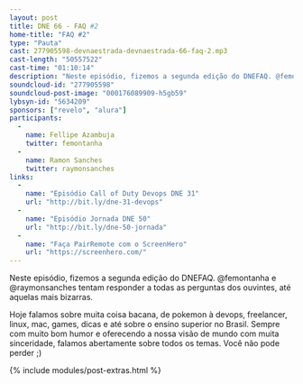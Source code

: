 ```yaml
---
layout: post
title: DNE 66 - FAQ #2
home-title: "FAQ #2"
type: "Pauta"
cast: 277905598-devnaestrada-devnaestrada-66-faq-2.mp3
cast-length: "50557522"
cast-time: "01:10:14"
description: "Neste episódio, fizemos a segunda edição do DNEFAQ. @femontanha e @raymonsanches tentam responder a todas as perguntas dos ouvintes, até aquelas mais bizarras."
soundcloud-id: "277905598"
soundcloud-post-image: "000176089909-h5gb59"
lybsyn-id: "5634209"
sponsors: ["revelo", "alura"]
participants:
  -
    name: Fellipe Azambuja
    twitter: femontanha
  -
    name: Ramon Sanches
    twitter: raymonsanches
links:
  -
    name: "Episódio Call of Duty Devops DNE 31"
    url: "http://bit.ly/dne-31-devops"
  -
    name: "Episódio Jornada DNE 50"
    url: "http://bit.ly/dne-50-jornada"
  -
    name: "Faça PairRemote com o ScreenHero"
    url: "https://screenhero.com/"
---
```


Neste episódio, fizemos a segunda edição do DNEFAQ. @femontanha e @raymonsanches tentam responder a todas as perguntas dos ouvintes, até aquelas mais bizarras.

Hoje falamos sobre muita coisa bacana, de pokemon à devops, freelancer, linux, mac, games, dicas e até sobre o ensino superior no Brasil. Sempre com muito bom humor e oferecendo a nossa visão de mundo com muita sinceridade, falamos abertamente sobre todos os temas. Você não pode perder ;)

{% include modules/post-extras.html %}

